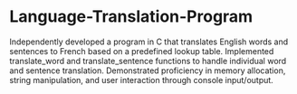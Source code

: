 # Language-Translation-Program

Independently developed a program in C that translates English words and sentences to French based on a predefined lookup table.
Implemented translate_word and translate_sentence functions to handle individual word and sentence translation.
Demonstrated proficiency in memory allocation, string manipulation, and user interaction through console input/output.
